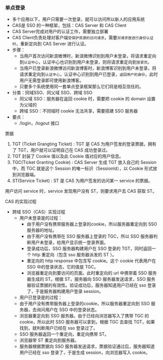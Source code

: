 ### 单点登录

+ 多个应用以下，用户只需要一次登录，就可以访问所以新人的应用系统
+ CAS是 SSO 的一种框架，包括：CAS Server 和 CAS Client
+ CAS Server完成对用户的认证工作，需要独立部署
+ CAS Client负责处理对客户端`受保护资源的访问请求`，需要`对请求放进行身份认证时`，重新定向到 CAS Server 进行认证。
+ 步骤：
  + 当用户首次访问新浪微博时，新浪微博识别到用户未登录，将请求重定向到`认证中心`，认证中心也识别到用户未登录，则将请求重定向到`登录页`。
  + 当用户已登录新浪微博访问新浪博客时，新浪博客识别到用户未登录，将请求重定向到`认证中心`，认证中心识别到用户已登录，`返回用户的身份`，此时用户无需登录即可使用新浪博客。
  + 只要多个系统使用同一套单点登录框架那么它们将是相互信任的。
+ 分类：同域SSO、同父域 SSO、跨域 SSO
  + 同父域 SSO：服务器在返回 cookie 时，需要把 cookie 的 domain 设置为父域的
  + 跨域 SSO：不同域时 cookie 无法共享，需要搭建 SSO 服务器
+ 要点：
  + /login，/logout 接口

票据

1. TGT (Ticket Grangting Ticket) : TGT 是 CAS 为用户签发的登录票据，拥有了 TGT，用户就可以证明自己在 CAS 成功登录过。
2. TGT 封装了 Cookie 值以及此 Cookie 值对应的用户信息。
3. TGC(Ticket Granting Cookie) : CAS Server 生成 TGT 放入自己的 Session 中，而 TGC 就是这个 Session 的唯一标识（SessionId），以 Cookie 形式放到浏览器端。
4. ST(Service Ticket) : ST 是 CAS 为用户签发的访问某一 service 的票据。

用户访问 service 时，service 发现用户没有 ST，则要求用户去 CAS 获取 ST。


CAS 的实现过程

+ 跨域 SSO（CAS）实现过程
  + 用户未登录是的过程：
    + 由于用户没有携带服务器上登录的cookie，所以服务器重定向到 SSO 服务器的地址。
    + 由于用户没有携带在 SSO 服务器上登录的 TGC，所以 SSO 服务器判断用户未登录，给用户显示统一登录界面。
    + 登录成功后，SSO 服务器构建用户在 SSO 登录的 TGT，同时返回一个 http 重定向（包含 sso 服务器派发的 ST ）。
    + 重定向的 http response 中包含写 cookie。这个 cookie 代表用户在 SSO 中的登录状态，它的值是 TGC。
    + 浏览器重定向到要访问的页面。此时重定向的 url 中携带着 SSO 服务器生成的 ST。根据 ST，服务器向 SSO 服务器发送请求，SSO 服务器验证票据的有效性。验证成功后，服务器知道用户已经在 sso 登录了，于是服务器构建用户登录 session。
  + 用户已登录是的过程：
  + 由于用户没有携带服务器上登录的cookie，所以服务器重定向到 SSO 服务器，去询问用户在 SSO 中的登录状态。
  + 浏览器重定向到 SSO 服务器。由于已经向浏览器写入了携带 TGC 的 cookie，所以此时 SSO 服务器可以拿到，根据 TGC 去查找 TGT，如果找到，就判断用户已经在 sso 登录过了。
  + SSO 服务器返回一个重定向，重定向携带 ST。
  + 浏览器带 ST 重定向到服务器。
  + 服务器根据票据向 SSO 服务器发送请求，票据验证通过后，服务器知道用户已经在 sso 登录了，于是生成 session，向浏览器写入 cookie。
